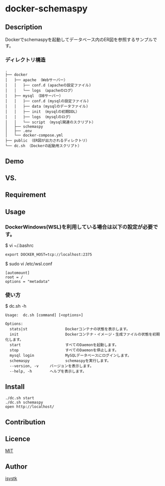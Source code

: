 docker-schemaspy
====

## Description

Dockerでschemaspyを起動してデータベース内のER図を参照するサンプルです。

### ディレクトリ構造
```
.
├── docker
│   ├── apache （Webサーバー）
│   │   ├── conf.d (apacheの設定ファイル)
│   │   └── logs （apacheのログ）
│   ├── mysql （DBサーバー）
│   │   ├── conf.d (mysqlの設定ファイル)
│   │   ├── data (mysqlのデータファイル)
│   │   ├── init （mysqlの初期DDL）
│   │   ├── logs （mysqlのログ）
│   │   └── script （mysql関連のスクリプト）
│   ├── schemaspy
│   ├── .env
│   └── docker-compose.yml
├── public （ER図が出力されるディレクトリ）
└── dc.sh （Dockerの起動用スクリプト）
```

## Demo

## VS. 

## Requirement

## Usage

### DockerWindows(WSL)を利用している場合は以下の設定が必要です。
$ vi ~/.bashrc
``` 
export DOCKER_HOST=tcp://localhost:2375
```

$ sudo vi /etc/wsl.conf
``` 
[automount]
root = /
options = "metadata"
```

### 使い方
$ dc.sh -h
```
Usage:  dc.sh [command] [<options>]

Options:
  stats|st                 Dockerコンテナの状態を表示します。
  init                     Dockerコンテナ・イメージ・生成ファイルの状態を初期化します。
  start                    すべてのDaemonを起動します。
  stop                     すべてのDaemonを停止します。
  mysql login              MySQLデータベースにログインします。
  schemaspy                schemaspyを実行します。
  --version, -v     バージョンを表示します。
  --help, -h        ヘルプを表示します。
```

## Install

```
./dc.sh start
./dc.sh schemaspy
open http://localhost/
```

## Contribution

## Licence

[MIT](https://github.com/isystk/docker-schemaspy/LICENCE)

## Author

[isystk](https://github.com/isystk)



